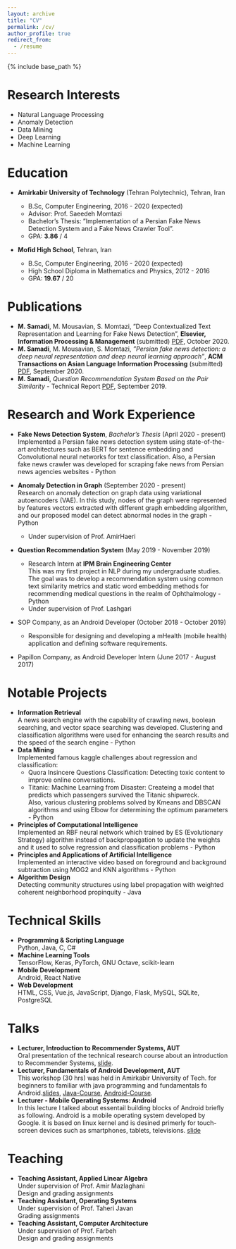 ```yaml
---
layout: archive
title: "CV"
permalink: /cv/
author_profile: true
redirect_from:
  - /resume
---
```


{% include base_path %}

Research Interests
======
* Natural Language Processing
* Anomaly Detection
* Data Mining
* Deep Learning
* Machine Learning

Education
======
* **Amirkabir University of Technology** (Tehran Polytechnic), Tehran, Iran
  * B.Sc, Computer Engineering, 2016 - 2020 (expected)
  * Advisor: Prof. Saeedeh Momtazi
  * Bachelor’s Thesis: ”Implementation of a Persian Fake News Detection System and a Fake News Crawler Tool”.
  * GPA: **3.86** / 4
  
* **Mofid High School**, Tehran, Iran
  * B.Sc, Computer Engineering, 2016 - 2020 (expected)
  * High School Diploma in Mathematics and Physics, 2012 - 2016
  * GPA: **19.67** / 20

Publications
======
 * **M. Samadi**, M. Mousavian, S. Momtazi, ”Deep Contextualized Text Representation and Learning
for Fake News Detection”, **Elsevier, Information Processing & Management** (submitted) [PDF](), October 2020.
 * **M. Samadi**, M. Mousavian, S. Momtazi, *”Persian fake news detection: a deep neural representation and deep neural learning approach”*, **ACM Transactions on Asian Language Information Processing** (submitted) [PDF](), September 2020.
 * **M. Samadi**, *Question Recommendation System Based on the Pair Similarity* - Technical Report [PDF](https://drive.google.com/file/d/1CZT2KJm1mhqPPNRv_CKdF9WBTAT9ErZY/view?usp=sharing), September 2019.

Research and Work Experience
======
* **Fake News Detection System**, *Bachelor’s Thesis* (April 2020 - present) <br/>
  Implemented a Persian fake news detection system using state-of-the-art architectures such as BERT for sentence embedding and Convolutional neural
networks for text classification. Also, a Persian fake news crawler was developed for scraping fake news from Persian news agencies websites - Python

* **Anomaly Detection in Graph** (September 2020 - present) <br/>
  Research on anomaly detection on graph data using variational autoencoders
  (VAE). In this study, nodes of the graph were represented by features vectors
  extracted with different graph embedding algorithm, and our proposed model
  can detect abnormal nodes in the graph - Python <br/>
  * Under supervision of Prof. AmirHaeri
  
* **Question Recommendation System** (May 2019 - November 2019) <br/>
  * Research Intern at **IPM Brain Engineering Center** <br/>
  This was my first project in NLP during my undergraduate studies. The goal
  was to develop a recommendation system using common text similarity metrics
  and static word embedding methods for recommending medical questions in the
  realm of Ophthalmology - Python <br/>
  * Under supervision of Prof. Lashgari
  
* SOP Company, as an Android Developer (October 2018 - October 2019) <br/>
  * Responsible for designing and developing a mHealth (mobile health) application
    and defining software requirements.
  
* Papillon Company, as Android Developer Intern (June 2017 - August 2017)

Notable Projects
======

* **Information Retrieval** <br/>
  A news search engine with the capability of crawling news, boolean searching,
  and vector space searching was developed. Clustering and classification algorithms were used for enhancing the search results and the speed of the search
  engine - Python
* **Data Mining** <br/>
  Implemented famous kaggle challenges about regression and classification: <br/>
  * Quora Insincere Questions Classification: Detecting toxic content to improve online conversations. <br/>
  * Titanic: Machine Learning from Disaster: Createing a model that predicts which passengers survived the Titanic shipwreck. <br/>
  Also, various clustering problems solved by Kmeans and DBSCAN algorithms and using Elbow for determining the optimum parameters - Python
* **Principles of Computational Intelligence** <br/>
  Implemented an RBF neural network which trained by ES (Evolutionary Strategy) algorithm instead of backpropagation to update the weights and it used to
  solve regression and classification problems - Python
* **Principles and Applications of Artificial Intelligence** <br/>
  Implemented an interactive video based on foreground and background subtraction using MOG2 and KNN algorithms - Python
* **Algorithm Design** <br/>
  Detecting community structures using label propagation with weighted coherent
  neighborhood propinquity - Java

Technical Skills
======
* **Programming & Scripting Language** <br/>
  Python, Java, C, C#
* **Machine Learning Tools** <br/>
  TensorFlow, Keras, PyTorch, GNU Octave, scikit-learn
* **Mobile Development** <br/>
  Android, React Native
* **Web Development** <br/>
  HTML, CSS, Vue.js, JavaScript, Django, Flask, MySQL, SQLite, PostgreSQL
  
Talks
======
 * **Lecturer, Introduction to Recommender Systems, AUT** <br/>
    Oral presentation of the technical research course about an introduction to Recommender Systems, [slide](https://www.dropbox.com/s/um9uqesx8hb2n11/RecommenderSystem_slide.pdf?dl=0).
  * **Lecturer, Fundamentals of Android Development, AUT** <br/>
    This workshop (30 hrs) was held in Amirkabir University of Tech. for beginners to familiar with java programming and fundamentals fo Android.[slides](https://www.dropbox.com/sh/va8ynst3v8knauw/AAC-57r9MxdGJdS6vU-jCJA1a?dl=0), [Java-Course](https://github.com/MhmDSmdi/Basic-Java-Course), [Android-Course](https://github.com/MhmDSmdi/Basic-Android-Course).
  * **Lecturer - Mobile Operating Systems: Android** <br/>
    In this lecture I talked about essentail building blocks of Android briefly as following.
    Android is a mobile operating system developed by Google. it is based on linux kernel and is desined primerly for touch-screen devices such as smartphones, tablets, televisions. [slide](https://www.dropbox.com/s/9jj225ey2uomve6/OS-Lab.ppsx?dl=0)
  
Teaching
======
  * **Teaching Assistant, Applied Linear Algebra** <br/>
    Under supervision of Prof. Amir Mazlaghani <br/>
    Design and grading assignments
  * **Teaching Assistant, Operating Systems** <br/>
    Under supervision of Prof. Taheri Javan <br/>
    Grading assignments
  * **Teaching Assistant, Computer Architecture** <br/>
    Under supervision of Prof. Farbeh <br/>
    Design and grading assignments
